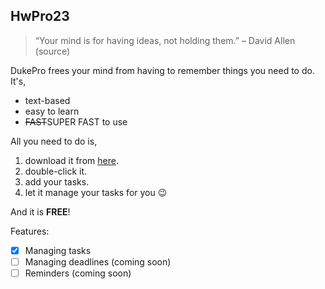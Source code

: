 ## **HwPro23**
> “Your mind is for having ideas, not holding them.” – David Allen (source)

DukePro frees your mind from having to remember things you need to do. It's,

- text-based
- easy to learn
- ~~FAST~~SUPER FAST to use

All you need to do is,

1. download it from [here](https://github.com/Hwww23/ip).
2. double-click it.
3. add your tasks.
4. let it manage your tasks for you 😉

And it is **FREE**!

Features:

- [x] Managing tasks 
- [ ] Managing deadlines (coming soon) 
- [ ] Reminders (coming soon)
